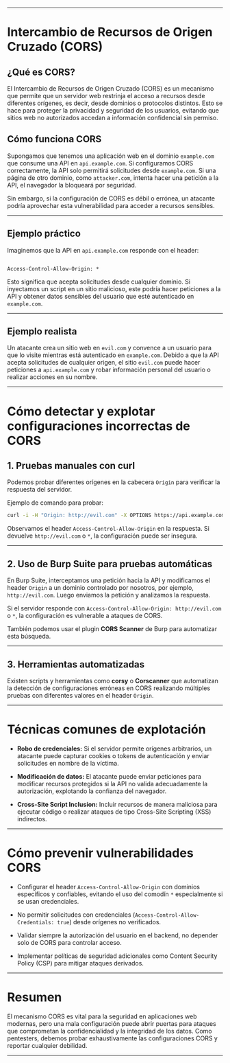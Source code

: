 
---
# Intercambio de Recursos de Origen Cruzado (CORS)

## ¿Qué es CORS?

El Intercambio de Recursos de Origen Cruzado (CORS) es un mecanismo que permite que un servidor web restrinja el acceso a recursos desde diferentes orígenes, es decir, desde dominios o protocolos distintos. Esto se hace para proteger la privacidad y seguridad de los usuarios, evitando que sitios web no autorizados accedan a información confidencial sin permiso.

## Cómo funciona CORS

Supongamos que tenemos una aplicación web en el dominio `example.com` que consume una API en `api.example.com`. Si configuramos CORS correctamente, la API solo permitirá solicitudes desde `example.com`. Si una página de otro dominio, como `attacker.com`, intenta hacer una petición a la API, el navegador la bloqueará por seguridad.

Sin embargo, si la configuración de CORS es débil o errónea, un atacante podría aprovechar esta vulnerabilidad para acceder a recursos sensibles.

---

## Ejemplo práctico

Imaginemos que la API en `api.example.com` responde con el header:

```

Access-Control-Allow-Origin: *

````

Esto significa que acepta solicitudes desde cualquier dominio. Si inyectamos un script en un sitio malicioso, este podría hacer peticiones a la API y obtener datos sensibles del usuario que esté autenticado en `example.com`.

---

## Ejemplo realista

Un atacante crea un sitio web en `evil.com` y convence a un usuario para que lo visite mientras está autenticado en `example.com`. Debido a que la API acepta solicitudes de cualquier origen, el sitio `evil.com` puede hacer peticiones a `api.example.com` y robar información personal del usuario o realizar acciones en su nombre.

---

# Cómo detectar y explotar configuraciones incorrectas de CORS

## 1. Pruebas manuales con curl

Podemos probar diferentes orígenes en la cabecera `Origin` para verificar la respuesta del servidor.

Ejemplo de comando para probar:

```bash
curl -i -H "Origin: http://evil.com" -X OPTIONS https://api.example.com/endpoint
````

Observamos el header `Access-Control-Allow-Origin` en la respuesta. Si devuelve `http://evil.com` o `*`, la configuración puede ser insegura.

---

## 2. Uso de Burp Suite para pruebas automáticas

En Burp Suite, interceptamos una petición hacia la API y modificamos el header `Origin` a un dominio controlado por nosotros, por ejemplo, `http://evil.com`. Luego enviamos la petición y analizamos la respuesta.

Si el servidor responde con `Access-Control-Allow-Origin: http://evil.com` o `*`, la configuración es vulnerable a ataques de CORS.

También podemos usar el plugin **CORS Scanner** de Burp para automatizar esta búsqueda.

---

## 3. Herramientas automatizadas

Existen scripts y herramientas como **corsy** o **Corscanner** que automatizan la detección de configuraciones erróneas en CORS realizando múltiples pruebas con diferentes valores en el header `Origin`.

---

# Técnicas comunes de explotación

- **Robo de credenciales:** Si el servidor permite orígenes arbitrarios, un atacante puede capturar cookies o tokens de autenticación y enviar solicitudes en nombre de la víctima.
    
- **Modificación de datos:** El atacante puede enviar peticiones para modificar recursos protegidos si la API no valida adecuadamente la autorización, explotando la confianza del navegador.
    
- **Cross-Site Script Inclusion:** Incluir recursos de manera maliciosa para ejecutar código o realizar ataques de tipo Cross-Site Scripting (XSS) indirectos.
    

---

# Cómo prevenir vulnerabilidades CORS

- Configurar el header `Access-Control-Allow-Origin` con dominios específicos y confiables, evitando el uso del comodín `*` especialmente si se usan credenciales.
    
- No permitir solicitudes con credenciales (`Access-Control-Allow-Credentials: true`) desde orígenes no verificados.
    
- Validar siempre la autorización del usuario en el backend, no depender solo de CORS para controlar acceso.
    
- Implementar políticas de seguridad adicionales como Content Security Policy (CSP) para mitigar ataques derivados.
    

---

# Resumen

El mecanismo CORS es vital para la seguridad en aplicaciones web modernas, pero una mala configuración puede abrir puertas para ataques que comprometan la confidencialidad y la integridad de los datos. Como pentesters, debemos probar exhaustivamente las configuraciones CORS y reportar cualquier debilidad.

---


